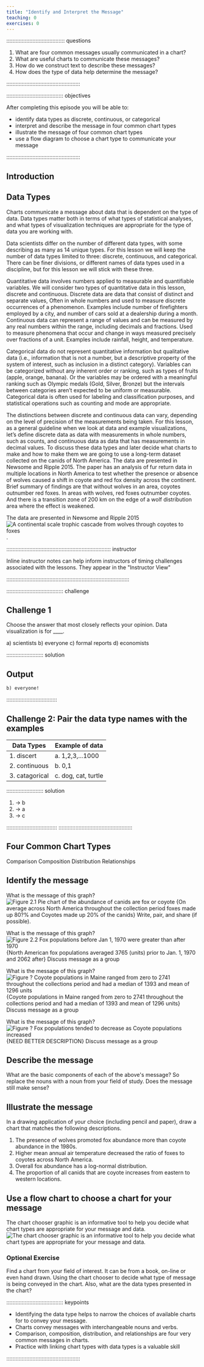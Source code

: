 ```yaml
---
title: "Identify and Interpret the Message"
teaching: 0
exercises: 0
---
```



:::::::::::::::::::::::::::::::::::::: questions 

1. What are four common messages usually communicated in a chart?
2. What are useful charts to communicate these messages?
3. How do we construct text to describe these messages?
4. How does the type of data help determine the message?

::::::::::::::::::::::::::::::::::::::::::::::::

::::::::::::::::::::::::::::::::::::: objectives

After completing this episode you will be able to:

- identify data types as discrete, continuous, or categorical
- interpret and describe the message in four common chart types
- illustrate the message of four common chart types 
- use a flow diagram to choose a chart type to communicate your message

::::::::::::::::::::::::::::::::::::::::::::::::

## Introduction

## Data Types  
Charts communicate a message about data that is dependent on the type of data. Data types matter both in terms of what types of statistical analyses, and what types of  visualization techniques are appropriate for the type of data you are working with.

Data scientists differ on the number of different data types, with some describing as many as 14 unique types. For this lesson we will keep the number of data types limited to three: discrete, continuous, and categorical. There can be finer divisions, or different names of data types used in a discipline, but for this lesson we will stick with these three.

Quantitative data involves numbers applied to measurable and quantifiable variables. We will consider two types of quantitative data in this lesson, discrete and continuous.
Discrete data are data that consist of distinct and separate values, Often in whole numbers and used to measure discrete occurrences of a phenomenon. Examples include number of firefighters employed by a city, and number of cars sold at a dealership during a month.
Continuous data can represent a range of values and can be measured by any real numbers within the range, including decimals and fractions. Used to measure phenomena that  occur and change in ways measured precisely over fractions of a unit. Examples include rainfall, height, and temperature.

Categorical data do not represent quantitative information but qualitative data (i.e., information that is not a number, but a descriptive property of the system of interest, such as inclusion in a distinct  category). 
Variables can be categorized without any inherent order or ranking, such as types of fruits (apple, orange, banana). Or the variables may be ordered with a meaningful ranking such as Olympic medals (Gold, Silver, Bronze) but the intervals between categories aren’t expected to be uniform or measurable.  Categorical data is often used for labeling and classification purposes, and statistical operations such as counting and mode are appropriate. 

The distinctions between discrete and continuous data can vary, depending on the level of precision of the measurements being taken. For this lesson, as a general guideline when we look at data and example visualizations, let’s define discrete data as data with measurements in whole numbers, such as counts, and continuous data as data that has measurements in decimal values.
To discuss these data types and later decide what charts to make and how to make them we are going to use a long-term dataset collected on the canids of North America. The data are presented in Newsome and Ripple 2015. The paper has an analysis of fur return data in multiple locations in North America to test whether the presence or absence of wolves caused a shift in coyote and red fox density across the continent. Brief summary of findings are that without wolves in an area, coyotes outnumber red foxes. In areas with wolves, red foxes outnumber coyotes. And there is a transition zone of 200 km on the edge of a wolf distribution area where the effect is weakened.

The data are presented in Newsome and Ripple 2015 ![A continental scale trophic cascade from wolves through coyotes to foxes](https://besjournals.onlinelibrary.wiley.com/doi/10.1111/1365-2656.12258). 


:::::::::::::::::::::::::::::::::::::::::::::::::::::::::::::::::::: instructor

Inline instructor notes can help inform instructors of timing challenges
associated with the lessons. They appear in the "Instructor View"

::::::::::::::::::::::::::::::::::::::::::::::::::::::::::::::::::::::::::::::::

::::::::::::::::::::::::::::::::::::: challenge 

## Challenge 1

Choose the answer that most closely reflects your opinion.
Data visualization is for ____.

a) scientists
b) everyone
c) formal reports
d) economists

:::::::::::::::::::::::: solution 

## Output
 
`b) everyone!`

:::::::::::::::::::::::::::::::::


## Challenge 2: Pair the data type names with the examples    

| Data Types  |   Example of data |
| ----------- | ----------- |
| 1. discert   |  a. 1,2,3,...1000 |
| 2. continuous  |  b. 0,1 |
| 3. catagorical  |  c. dog, cat, turtle |

:::::::::::::::::::::::: solution 

1. -> b
2. -> a
3. -> c

:::::::::::::::::::::::::::::::::
::::::::::::::::::::::::::::::::::::::::::::::::



## Four Common Chart Types

Comparison
Composition
Distribution
Relationships

## Identify the message  

What is the message of this graph?  
![Figure 2.1 Pie chart of the abundance of canids are fox or coyote](fig/compositionPlot.png)
{On average across North America throughout the collection period foxes made up 80?% and Coyotes made up 20% of the canids}
Write, pair, and share (if possible).

What is the message of this graph?  
![Figure 2.2 Fox populations before Jan 1, 1970 were greater than after 1970](fig/comparisonPlot.png){North American fox populations averaged 3765 (units) prior to Jan. 1, 1970 and 2062 after}
Discuss message as a group

What is the message of this graph?  
![Figure ? Coyote populations in Maine ranged from zero to 2741 throughout the collections period and had a median of 1393 and mean of 1296 units ](fig/distributionPlot.png){Coyote populations in Maine ranged from zero to 2741 throughout the collections period and had a median of 1393 and mean of 1296 units}
Discuss message as a group

What is the message of this graph?  
![Figure ? Fox populations tended to decrease as Coyote populations increased](fig/relationshipPlot.png){NEED BETTER DESCRIPTION}
Discuss message as a group

## Describe the message  

What are the basic components of each of the above's message? So replace the nouns with a noun from your field of study.  Does the message still make sense?   

## Illustrate the message  

In a drawing application of your choice (including pencil and paper), draw a chart that matches the following descriptions.

1. The presence of wolves promoted fox abundance more than coyote abundance in the 1980s.
2. Higher mean annual air temperature decreased the ratio of foxes to coyotes across North America.
3. Overall fox abundance has a log-normal distribution.  
4. The proportion of all canids that are coyote increases from eastern to western locations.


 
## Use a flow chart to choose a chart for your message  

The chart chooser graphic is an informative tool to help you decide what chart types are appropriate for your message and data.
![The chart chooser graphic is an informative tool to help you decide what chart types are appropriate for your message and data.](fig/chart_chooser.png)

### Optional Exercise  
Find a chart from your field of interest.  It can be from a book, on-line or even hand drawn.  Using the chart chooser to decide what type of message is being conveyed in the chart.  Also, what are the data types presented in the chart?



::::::::::::::::::::::::::::::::::::: keypoints 

- Identifying the data type helps to narrow the choices of available charts for to convey your message.
- Charts convey messages with interchangeable nouns and verbs.
- Comparison, composition, distribution, and relationships are four very common messages in charts.
- Practice with linking chart types with data types is a valuable skill

::::::::::::::::::::::::::::::::::::::::::::::::

[r-markdown]: https://rmarkdown.rstudio.com/
